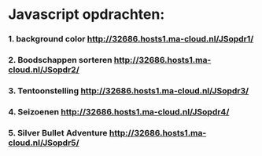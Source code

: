 # Javascript opdrachten:
### 1. background color http://32686.hosts1.ma-cloud.nl/JSopdr1/
### 2. Boodschappen sorteren http://32686.hosts1.ma-cloud.nl/JSopdr2/
### 3. Tentoonstelling http://32686.hosts1.ma-cloud.nl/JSopdr3/
### 4. Seizoenen http://32686.hosts1.ma-cloud.nl/JSopdr4/
### 5. Silver Bullet Adventure http://32686.hosts1.ma-cloud.nl/JSopdr5/
